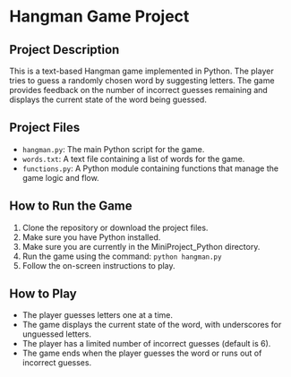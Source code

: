 # Hangman Game Project

## Project Description
This is a text-based Hangman game implemented in Python. The player tries to guess a randomly chosen word by suggesting letters. The game provides feedback on the number of incorrect guesses remaining and displays the current state of the word being guessed.

## Project Files
- `hangman.py`: The main Python script for the game.
- `words.txt`: A text file containing a list of words for the game.
- `functions.py`: A Python module containing functions that manage the game logic and flow.

## How to Run the Game
1. Clone the repository or download the project files.
2. Make sure you have Python installed.
3. Make sure you are currently in the MiniProject_Python directory.
4. Run the game using the command:
    `python hangman.py`
5. Follow the on-screen instructions to play.

## How to Play
- The player guesses letters one at a time.
- The game displays the current state of the word, with underscores for unguessed letters.
- The player has a limited number of incorrect guesses (default is 6).
- The game ends when the player guesses the word or runs out of incorrect guesses.